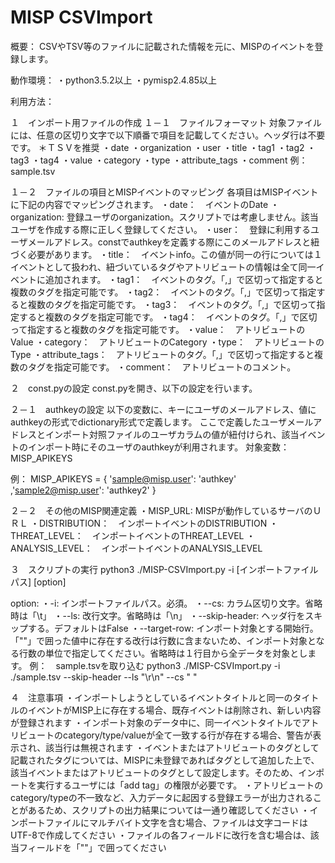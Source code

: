 ﻿# MISP CSVImport

概要：
CSVやTSV等のファイルに記載された情報を元に、MISPのイベントを登録します。

動作環境：
・python3.5.2以上
・pymisp2.4.85以上

利用方法：

１　インポート用ファイルの作成
１－１　ファイルフォーマット
対象ファイルには、任意の区切り文字で以下順番で項目を記載してください。ヘッダ行は不要です。
＊ＴＳＶを推奨
・date
・organization
・user
・title
・tag1
・tag2
・tag3
・tag4
・value
・category
・type
・attribute_tags
・comment
例：　sample.tsv

１－２　ファイルの項目とMISPイベントのマッピング
各項目はMISPイベントに下記の内容でマッピングされます。
・date：　イベントのDate
・organization: 登録ユーザのorganization。スクリプトでは考慮しません。該当ユーザを作成する際に正しく登録してください。
・user：　登録に利用するユーザメールアドレス。constでauthkeyを定義する際にこのメールアドレスと紐づく必要があります。
・title：　イベントinfo。この値が同一の行については１イベントとして扱われ、紐づいているタグやアトリビュートの情報は全て同一イベントに追加されます。
・tag1：　イベントのタグ。「,」で区切って指定すると複数のタグを指定可能です。
・tag2：　イベントのタグ。「,」で区切って指定すると複数のタグを指定可能です。
・tag3：　イベントのタグ。「,」で区切って指定すると複数のタグを指定可能です。
・tag4：　イベントのタグ。「,」で区切って指定すると複数のタグを指定可能です。
・value：　アトリビュートのValue
・category：　アトリビュートのCategory
・type：　アトリビュートのType
・attribute_tags：　アトリビュートのタグ。「,」で区切って指定すると複数のタグを指定可能です。
・comment：　アトリビュートのコメント。

２　const.pyの設定
const.pyを開き、以下の設定を行います。

２－１　authkeyの設定
以下の変数に、キーにユーザのメールアドレス、値にauthkeyの形式でdictionary形式で定義します。
ここで定義したユーザメールアドレスとインポート対照ファイルのユーザカラムの値が紐付けられ、該当イベントのインポート時にそのユーザのauthkeyが利用されます。
対象変数：　MISP_APIKEYS

例：
MISP_APIKEYS = {
	'sample@misp.user': 'authkey'
	,'sample2@misp.user': 'authkey2'
}

２－２　その他のMISP関連定義
・MISP_URL: MISPが動作しているサーバのＵＲＬ
・DISTRIBUTION：　インポートイベントのDISTRIBUTION
・THREAT_LEVEL：　インポートイベントのTHREAT_LEVEL
・ANALYSIS_LEVEL：　インポートイベントのANALYSIS_LEVEL

３　スクリプトの実行
python3 ./MISP-CSVImport.py -i [インポートファイルパス] [option]

option:
・-i: インポートファイルパス。必須。
・--cs: カラム区切り文字。省略時は「\t」
・--ls: 改行文字。省略時は「\n」
・--skip-header: ヘッダ行をスキップする。デフォルトはFalse
・--target-row: インポート対象とする開始行。「""」で囲った値中に存在する改行は行数に含まないため、インポート対象となる行数の単位で指定してください。省略時は１行目から全データを対象とします。
例：　sample.tsvを取り込む
python3 ./MISP-CSVImport.py -i ./sample.tsv --skip-header --ls "\r\n" --cs "	"

４　注意事項
・インポートしようとしているイベントタイトルと同一のタイトルのイベントがMISP上に存在する場合、既存イベントは削除され、新しい内容が登録されます
・インポート対象のデータ中に、同一イベントタイトルでアトリビュートのcategory/type/valueが全て一致する行が存在する場合、警告が表示され、該当行は無視されます
・イベントまたはアトリビュートのタグとして記載されたタグについては、MISPに未登録であればタグとして追加した上で、該当イベントまたはアトリビュートのタグとして設定します。そのため、インポートを実行するユーザには「add tag」の権限が必要です。
・アトリビュートのcategory/typeの不一致など、入力データに起因する登録エラーが出力されることがあるため、スクリプトの出力結果については一通り確認してください
・インポートファイルにマルチバイト文字を含む場合、ファイルは文字コードはUTF-8で作成してください
・ファイルの各フィールドに改行を含む場合は、該当フィールドを「""」で囲ってください
